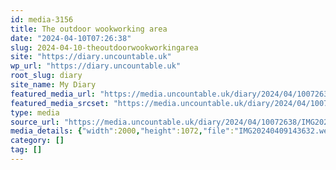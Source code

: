 ```yaml
---
id: media-3156
title: The outdoor wookworking area
date: "2024-04-10T07:26:38"
slug: 2024-04-10-theoutdoorwookworkingarea
site: "https://diary.uncountable.uk"
wp_url: "https://diary.uncountable.uk"
root_slug: diary
site_name: My Diary
featured_media_url: "https://media.uncountable.uk/diary/2024/04/10072638/IMG20240409143632.webp"
featured_media_srcset: "https://media.uncountable.uk/diary/2024/04/10072638/IMG20240409143632-300x161.webp 300w, https://media.uncountable.uk/diary/2024/04/10072638/IMG20240409143632-1024x549.webp 1024w, https://media.uncountable.uk/diary/2024/04/10072638/IMG20240409143632-150x150.webp 150w, https://media.uncountable.uk/diary/2024/04/10072638/IMG20240409143632-640x343.webp 640w, https://media.uncountable.uk/diary/2024/04/10072638/IMG20240409143632.webp 2000w"
type: media
source_url: "https://media.uncountable.uk/diary/2024/04/10072638/IMG20240409143632.webp"
media_details: {"width":2000,"height":1072,"file":"IMG20240409143632.webp","filesize":193102,"sizes":{"medium":{"file":"IMG20240409143632-300x161.webp","width":300,"height":161,"filesize":18806,"mime_type":"image/webp","source_url":"https://media.uncountable.uk/diary/2024/04/10072638/IMG20240409143632-300x161.webp"},"large":{"file":"IMG20240409143632-1024x549.webp","width":1024,"height":549,"filesize":204110,"mime_type":"image/webp","source_url":"https://media.uncountable.uk/diary/2024/04/10072638/IMG20240409143632-1024x549.webp"},"thumbnail":{"file":"IMG20240409143632-150x150.webp","width":150,"height":150,"filesize":8874,"mime_type":"image/webp","source_url":"https://media.uncountable.uk/diary/2024/04/10072638/IMG20240409143632-150x150.webp"},"mobwidth":{"file":"IMG20240409143632-640x343.webp","width":640,"height":343,"filesize":84852,"mime_type":"image/webp","source_url":"https://media.uncountable.uk/diary/2024/04/10072638/IMG20240409143632-640x343.webp"},"full":{"file":"IMG20240409143632.webp","width":2000,"height":1072,"mime_type":"image/webp","source_url":"https://media.uncountable.uk/diary/2024/04/10072638/IMG20240409143632.webp"}},"image_meta":{"aperture":"0","credit":"","camera":"","caption":"","created_timestamp":"0","copyright":"","focal_length":"0","iso":"0","shutter_speed":"0","title":"","orientation":"0","keywords":[]}}
category: []
tag: []
---
```


